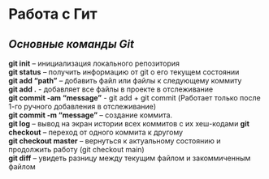 # Работа с Гит  
## *Основные команды Git*

**git init** – инициализация локального репозитория  
**git status** – получить информацию от git о его текущем состоянии  
**git add “path”** – добавить файл или файлы к следующему коммиту  
**git add .** - добавляет все файлы в проекте в отслеживание  
**git commit -am “message”** - git add + git commit (Работает только после 1-го ручного добавления в отслеживание)  
**git commit -m “message”** – создание коммита.  
**git log** – вывод на экран истории всех коммитов с их хеш-кодами 
**git checkout** – переход от одного коммита к другому  
**git checkout master** – вернуться к актуальному состоянию и продолжить работу (git checkout main)  
**git diff** – увидеть разницу между текущим файлом и закоммиченным файлом  

